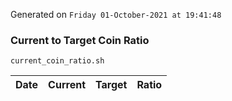 Generated on `Friday 01-October-2021 at 19:41:48`

### Current to Target Coin Ratio
`current_coin_ratio.sh`

Date|Current|Target|Ratio
---|---|---|---
